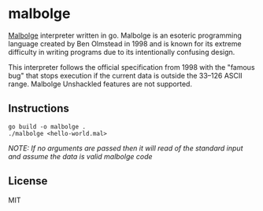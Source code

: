 # malbolge

[Malbolge](https://en.wikipedia.org/wiki/Malbolge) interpreter
written in go.  Malbolge is an esoteric programming language created
by Ben Olmstead in 1998 and is known for its extreme difficulty in
writing programs due to its intentionally confusing design.

This interpreter follows the official specification from 1998 with
the "famous bug" that stops execution if the current data is outside
the 33–126 ASCII range. Malbolge Unshackled features are not
supported.

## Instructions

	go build -o malbolge .
	./malbolge <hello-world.mal>

_NOTE: If no arguments are passed then it will read of the standard
input and assume the data is valid malbolge code_

## License

MIT

